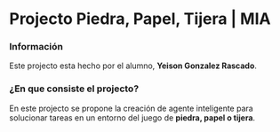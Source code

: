 # Projecto Piedra, Papel, Tijera | MIA

### Información

Este projecto esta hecho por el alumno, **Yeison Gonzalez Rascado**.

### ¿En que consiste el projecto?

En este projecto se propone la creación de agente inteligente para solucionar tareas en un entorno del juego
de **piedra, papel o tijera**.